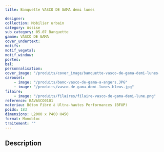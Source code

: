 ```yaml
---
title: Banquette VASCO DE GAMA demi lunes

designer:
collection: Mobilier urbain
category: Assise
sub_category: 05.07 Banquette
gamme: VASCO DE GAMA
cover_undertext:
motifs:
motif_vegetal:
motif_window:
portes:
bal:
personnalisation:
cover_image: "/produits/cover_image/banquette-vasco-de-gama-demi-lunes-2.jpg"
carousel:
    - image: "/produits/banc-vasco-de-gama-a-angers.JPG"
    - image: "/produits/vasco-de-gama-demi-lunes-bleus.jpg"
filaire:
    - image: "/produits/filaires/filaire-vasco-de-gama-demi-lune.png"
reference: BAVASCO0101
materiau: Béton Fibré à Ultra-hautes Performances (BFUP)
poids: 183
dimensions: L2000 x P400 H450
format: Monobloc
traitement: ""
---
```


## Description
